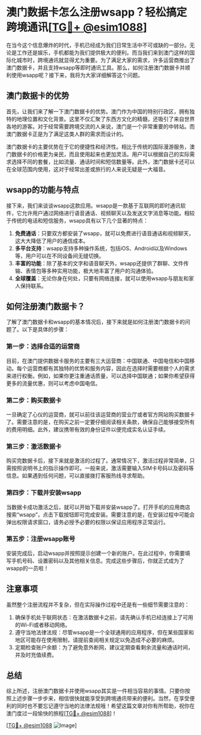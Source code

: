 # 澳门数据卡怎么注册wsapp？轻松搞定跨境通讯[[TG💪+ @esim1088](https://t.me/s/esim1088)]

在当今这个信息爆炸的时代，手机已经成为我们日常生活中不可或缺的一部分。无论是工作还是娱乐，手机都能为我们提供极大的便利。而当我们来到澳门这样的国际化城市时，跨境通讯就显得尤为重要。为了满足大家的需求，许多运营商推出了澳门数据卡，并且支持wsapp等即时通讯工具。那么，如何注册澳门数据卡并顺利使用wsapp呢？接下来，我将为大家详细解答这个问题。

## 澳门数据卡的优势

首先，让我们来了解一下澳门数据卡的优势。澳门作为中国的特别行政区，拥有独特的地理位置和文化背景。这里不仅汇聚了东西方文化的精髓，还吸引了来自世界各地的游客。对于经常需要跨境交流的人来说，澳门是一个非常重要的中转站。而澳门数据卡正是为了满足这类人群的需求而设计的。

澳门数据卡的主要优势在于它的便捷性和经济性。相比于传统的国际漫游服务，澳门数据卡的价格更为亲民，而且使用起来也更加灵活。用户可以根据自己的实际需求选择不同的套餐，比如流量、通话时间和短信数量等。此外，澳门数据卡还可以在全球范围内使用，这对于经常出差或旅行的人来说无疑是一大福音。

## wsapp的功能与特点

接下来，我们来谈谈wsapp这款应用。wsapp是一款基于互联网的即时通讯软件，它允许用户通过网络进行语音通话、视频聊天以及发送文字消息等功能。相较于传统的电话和短信服务，wsapp具有以下几个显著的特点：

1. **免费通话**：只要双方都安装了wsapp，就可以免费进行语音通话和视频聊天，这大大降低了用户的通信成本。
2. **多平台支持**：wsapp支持多种操作系统，包括iOS、Android以及Windows等，用户可以在不同设备间无缝切换。
3. **丰富的功能**：除了基本的文字和语音聊天外，wsapp还提供了群聊、文件传输、表情包等多种实用功能，极大地丰富了用户的沟通体验。
4. **全球覆盖**：无论你身在何处，只要有网络连接，就可以使用wsapp与朋友和家人保持联系。

## 如何注册澳门数据卡？

了解了澳门数据卡和wsapp的基本情况后，接下来就是如何注册澳门数据卡的问题了。以下是具体的步骤：

### 第一步：选择合适的运营商

目前，在澳门提供数据卡服务的主要有三大运营商：中国联通、中国电信和中国移动。每个运营商都有其独特的优势和服务内容，因此在选择时需要根据个人的需求来进行权衡。例如，如果你更注重通话质量，可以选择中国联通；如果你希望获得更多的流量优惠，则可以考虑中国电信。

### 第二步：购买数据卡

一旦确定了心仪的运营商，就可以前往该运营商的营业厅或者官方网站购买数据卡了。需要注意的是，在购买之前一定要仔细阅读相关条款，确保自己能够接受所有的费用明细。此外，建议携带有效的身份证件以便完成实名认证手续。

### 第三步：激活数据卡

购买完数据卡后，接下来就是激活的过程了。通常情况下，激活过程非常简单，只需按照说明书上的指示操作即可。一般来说，激活需要输入SIM卡号码以及密码等信息。如果遇到任何问题，可以直接拨打客服热线寻求帮助。

### 第四步：下载并安装wsapp

当数据卡成功激活之后，就可以开始下载并安装wsapp了。打开手机的应用商店搜索“wsapp”，点击下载按钮即可完成安装。需要注意的是，在安装过程中可能会弹出权限请求窗口，请务必授予必要的权限以保证应用程序正常运行。

### 第五步：注册wsapp账号

安装完成后，启动wsapp并按照提示创建一个新的账户。在此过程中，你需要填写手机号码、设置密码以及其他相关信息。完成这些步骤后，你就正式成为了wsapp的一员啦！

## 注意事项

虽然整个注册流程并不复杂，但在实际操作过程中还是有一些细节需要注意的：

1. 确保手机处于联网状态：在激活数据卡之前，请先确认手机已经连接上了可用的Wi-Fi或者移动网络。
2. 遵守当地法律法规：尽管wsapp是一个全球通用的应用程序，但在某些国家和地区可能存在使用限制，请提前查阅相关规定以免造成不必要的麻烦。
3. 定期检查账户余额：为了避免意外断网，建议定期查看剩余流量和通话时间，并及时充值续费。

## 总结

综上所述，注册澳门数据卡并使用wsapp其实是一件相当容易的事情。只要你按照上述步骤一步步来，相信很快就能享受到跨境通讯带来的便利。当然，在享受便利的同时也不要忘记遵守当地的法律法规哦！希望这篇文章对你有所帮助，祝你在澳门度过一段愉快的旅程[[TG💪+ @esim1088](https://t.me/s/esim1088)]！

[[TG💪+ @esim1088](https://t.me/s/esim1088) ![Image](https://i.postimg.cc/4NQfJmqS/Snipaste-2025-05-13-00-14-12.png)]